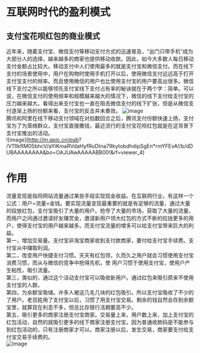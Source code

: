 # 互联网时代的盈利模式
## 支付宝花呗红包的商业模式
  近年来，随着支付宝、微信支付等移动支付方式的迅速普及，“出门只带手机”成为大部分人的选择，越来越多的商家也提供移动收款。因此，如今大多数人每日移动支付金额占比较大。移动支付中人们使用最多的就是支付宝和微信支付。而在线下支付的场景使用中，用户在购物时使用手机打开以后，使用微信支付远远高于打开支付宝支付的频率。而且使用微信的用户也比使用支付宝的用户要高出很多。微信线下支付之所以能够领先支付宝线下支付占有率的秘诀就在于两个字：简单。可以说，在微信支付的使用频率和规模越来越大的情况下，微信的线下支付给支付宝的压力越来越大。看得出来支付宝也一直在阻击微信支付的线下扩张，但是从微信支付逐渐上扬的份额来看，支付宝的反击并未奏效。 
  ![image](https://ss2.baidu.com/6ONYsjip0QIZ8tyhnq/it/u=1103720777,1833368441&fm=173&app=25&f=JPEG?w=640&h=364&s=D812549ACE2248924486385D030050FA)                               
  腾讯和阿里在线下移动支付领域在对掐数回合之后，腾讯支付份额快速上扬，支付宝为了为笼络群众，支付宝直接撒钱，最近流行的支付宝花呗红包就是在这背景下支付宝推出的活动。    
  ![image](http://m.qpic.cn/psb? /V11lkfIM05bhcV/aYiKmaRVdaHyfRoDtna79kytobdhdipSgEn*rmYFEvA!/b/dDUBAAAAAAAA&bo=OAJUAwAAAAABB00!&rf=viewer_4)                                
# 作用
  流量变现是指将网站流量通过某些手段实现现金收益。在互联网行业，有这样一个公式：用户=流量=金钱。要实现流量变现最重要的就是有足够的流量，通过大量的投放红包，支付宝吸引了大量的用户。抢夺了大量的市场，获取了大量的流量，而用户之间通过邀请好友赚赏金，邀请新用户领大红包的方式不断的拉拢更多的用户，使得支付宝的用户越来越多。而支付宝流量的增多可以给支付宝带来巨大的利益。  
  第一，增加交易量。支付宝非淘宝商家收到支付款商家，要付给支付宝手续费。支付宝从中赚取利润。     
  第二，改变用户快捷支付习惯。天天有红包领，久而久之用户就会习惯使用支付宝消费习惯，而从与微信的竞争中抢得先机，使 用户习惯于使用支付宝，使用户产生粘性，吸引流量。      
  第三，类似的，通过这个活动支付宝可以吸收新用户。通过红包来吸引原来不使用支付宝的人群。         
  第四，为余额宝吸储。许多人被这几毛几块的红包吸引。所以支付宝吸收了不少的了用户。老百姓用了支付宝以后，习惯了用支付宝交易。剩余的钱自然会存到余额宝里，就算现在利息不多，但总比存银行活期要高不少。   
  第五，吸引更多的商家注册支付宝商家。交易量上来，用户数上来，加上支付宝的红包活动，自然的就吸引更多的线下商家注册支付宝。因为普通收款码是不能参与到红包活动的，只有注册商家才可以。商家注册以后，发生交易，商家要支付给支付宝交易手续费的。    
  ![image](https://ss0.baidu.com/6ONWsjip0QIZ8tyhnq/it/u=2353372584,2981527826&fm=173&app=25&f=JPEG?w=496&h=363&s=888A7C321F62768A1ED3E5CF030060A3)     
  
